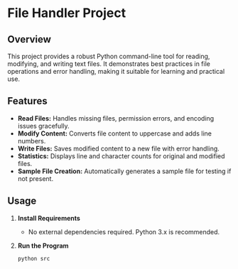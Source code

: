 # File Handler Project

## Overview

This project provides a robust Python command-line tool for reading, modifying, and writing text files. It demonstrates best practices in file operations and error handling, making it suitable for learning and practical use.

## Features

- **Read Files:** Handles missing files, permission errors, and encoding issues gracefully.
- **Modify Content:** Converts file content to uppercase and adds line numbers.
- **Write Files:** Saves modified content to a new file with error handling.
- **Statistics:** Displays line and character counts for original and modified files.
- **Sample File Creation:** Automatically generates a sample file for testing if not present.

## Usage

1. **Install Requirements**
   - No external dependencies required. Python 3.x is recommended.

2. **Run the Program**
   ```sh
   python src